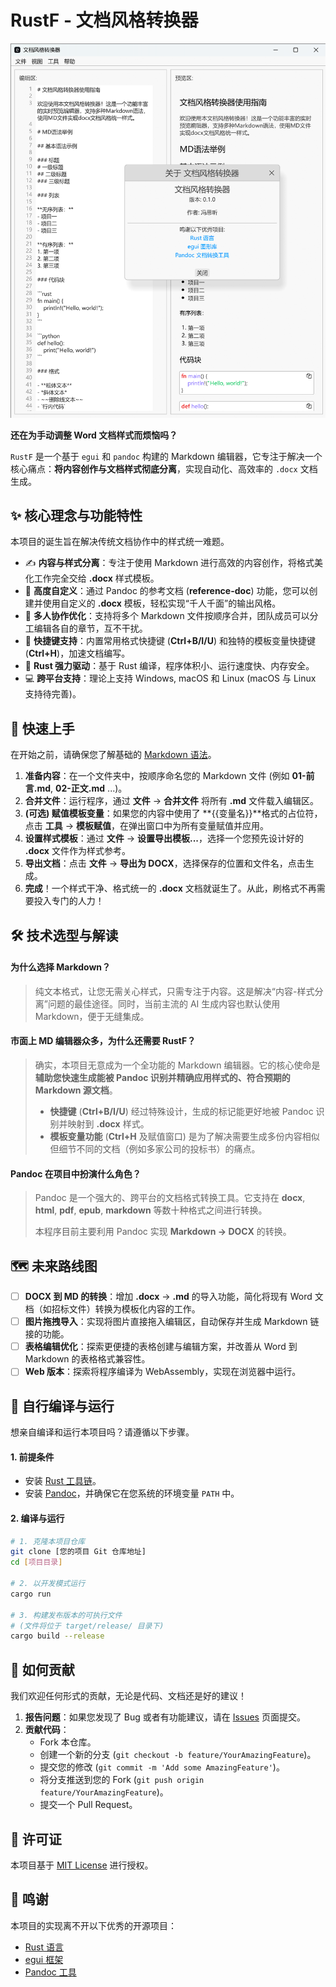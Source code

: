 # RustF - 文档风格转换器
<p align="center"> <img src="assets/images/wechat_2025-09-04_094940_955.png" alt="应用截图" width="700"/> </p>

**还在为手动调整 Word 文档样式而烦恼吗？**

`RustF` 是一个基于 `egui` 和 `pandoc` 构建的 Markdown 编辑器，它专注于解决一个核心痛点：**将内容创作与文档样式彻底分离**，实现自动化、高效率的 `.docx` 文档生成。

## ✨ 核心理念与功能特性

本项目的诞生旨在解决传统文档协作中的样式统一难题。

  - ✍️ **内容与样式分离**：专注于使用 Markdown 进行高效的内容创作，将格式美化工作完全交给 **.docx** 样式模板。
  - 🎨 **高度自定义**：通过 Pandoc 的参考文档 (**reference-doc**) 功能，您可以创建并使用自定义的 **.docx** 模板，轻松实现“千人千面”的输出风格。
  - 🤝 **多人协作优化**：支持将多个 Markdown 文件按顺序合并，团队成员可以分工编辑各自的章节，互不干扰。
  - 🚀 **快捷键支持**：内置常用格式快捷键 (**Ctrl+B/I/U**) 和独特的模板变量快捷键 (**Ctrl+H**)，加速文档编写。
  - 🦀 **Rust 强力驱动**：基于 Rust 编译，程序体积小、运行速度快、内存安全。
  - 💻 **跨平台支持**：理论上支持 Windows, macOS 和 Linux (macOS 与 Linux 支持待完善)。

## 🚀 快速上手

在开始之前，请确保您了解基础的 [Markdown 语法](https://www.markdownguide.org/basic-syntax/)。

1.  **准备内容**：在一个文件夹中，按顺序命名您的 Markdown 文件 (例如 **01-前言.md**, **02-正文.md** ...)。
2.  **合并文件**：运行程序，通过 **文件** -\> **合并文件** 将所有 **.md** 文件载入编辑区。
3.  **(可选) 赋值模板变量**：如果您的内容中使用了 **{{变量名}}**格式的占位符，点击 **工具** -\> **模板赋值**，在弹出窗口中为所有变量赋值并应用。
4.  **设置样式模板**：通过 **文件** -\> **设置导出模板...**，选择一个您预先设计好的 **.docx** 文件作为样式参考。
5.  **导出文档**：点击 **文件** -\> **导出为 DOCX**，选择保存的位置和文件名，点击生成。
6.  **完成**！一个样式干净、格式统一的 **.docx** 文档就诞生了。从此，刷格式不再需要投入专门的人力！

## 🛠️ 技术选型与解读

#### 为什么选择 Markdown？

> 纯文本格式，让您无需关心样式，只需专注于内容。这是解决“内容-样式分离”问题的最佳途径。同时，当前主流的 AI 生成内容也默认使用 Markdown，便于无缝集成。

#### 市面上 MD 编辑器众多，为什么还需要 RustF？

> 确实，本项目无意成为一个全功能的 Markdown 编辑器。它的核心使命是**辅助您快速生成能被 Pandoc 识别并精确应用样式的、符合预期的 Markdown 源文档**。
>
>   * **快捷键** (**Ctrl+B/I/U**) 经过特殊设计，生成的标记能更好地被 Pandoc 识别并映射到 **.docx** 样式。
>   * **模板变量功能** (**Ctrl+H** 及赋值窗口) 是为了解决需要生成多份内容相似但细节不同的文档（例如多家公司的投标书）的痛点。

#### Pandoc 在项目中扮演什么角色？

> Pandoc 是一个强大的、跨平台的文档格式转换工具。它支持在 **docx**, **html**, **pdf**, **epub**, **markdown** 等数十种格式之间进行转换。
>
> 本程序目前主要利用 Pandoc 实现 **Markdown -> DOCX** 的转换。

## 🗺️ 未来路线图

  - [ ] **DOCX 到 MD 的转换**：增加 **.docx** -\> **.md** 的导入功能，简化将现有 Word 文档（如招标文件）转换为模板化内容的工作。
  - [ ] **图片拖拽导入**：实现将图片直接拖入编辑区，自动保存并生成 Markdown 链接的功能。
  - [ ] **表格编辑优化**：探索更便捷的表格创建与编辑方案，并改善从 Word 到 Markdown 的表格格式兼容性。
  - [ ] **Web 版本**：探索将程序编译为 WebAssembly，实现在浏览器中运行。

## 🔧 自行编译与运行

想亲自编译和运行本项目吗？请遵循以下步骤。

#### 1\. 前提条件

  - 安装 [Rust 工具链](https://www.rust-lang.org/tools/install)。
  - 安装 [Pandoc](https://pandoc.org/installing.html)，并确保它在您系统的环境变量 `PATH` 中。

#### 2\. 编译与运行

```bash
# 1. 克隆本项目仓库
git clone [您的项目 Git 仓库地址]
cd [项目目录]

# 2. 以开发模式运行
cargo run

# 3. 构建发布版本的可执行文件
# (文件将位于 target/release/ 目录下)
cargo build --release
```

## 💖 如何贡献

我们欢迎任何形式的贡献，无论是代码、文档还是好的建议！

1.  **报告问题**：如果您发现了 Bug 或者有功能建议，请在 [Issues](https://www.google.com/search?q=%5B%E6%82%A8%E7%9A%84%E9%A1%B9%E7%9B%AEIssues%E9%A1%B5%E9%9D%A2%E9%93%BE%E6%8E%A5%5D) 页面提交。
2.  **贡献代码**：
      * Fork 本仓库。
      * 创建一个新的分支 (`git checkout -b feature/YourAmazingFeature`)。
      * 提交您的修改 (`git commit -m 'Add some AmazingFeature'`)。
      * 将分支推送到您的 Fork (`git push origin feature/YourAmazingFeature`)。
      * 提交一个 Pull Request。

## 📜 许可证

本项目基于 [MIT License](https://www.google.com/search?q=%5B%E6%82%A8%E7%9A%84%E9%A1%B9%E7%9B%AELICENSE%E6%96%87%E4%BB%B6%E9%93%BE%E6%8E%A5%5D) 进行授权。

## 🙏 鸣谢

本项目的实现离不开以下优秀的开源项目：

  * [Rust 语言](https://www.rust-lang.org/)
  * [egui 框架](https://github.com/emilk/egui)
  * [Pandoc 工具](https://pandoc.org/)